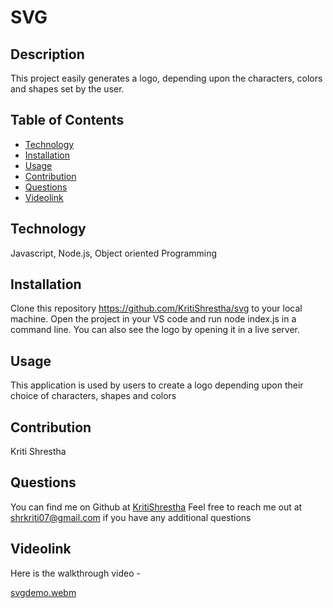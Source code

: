 # SVG
## Description
This project easily generates a logo, depending upon the characters, colors and shapes set by the user.

## Table of Contents

- [Technology](#technology)
- [Installation](#installation)
- [Usage](#usage)
- [Contribution](#contribution)
- [Questions](#questions)
- [Videolink](#Videolink)

## Technology
Javascript, Node.js, Object oriented Programming

## Installation
Clone this repository https://github.com/KritiShrestha/svg to your local machine. Open the project in your VS code and run node index.js in a command line. You can also see the logo by opening it in a live server.

## Usage
This application is used by users to create a logo depending upon their choice of characters, shapes and colors

## Contribution
Kriti Shrestha

## Questions
You can find me on Github at [KritiShrestha](https://github.com/KritiShrestha)
Feel free to reach me out at shrkriti07@gmail.com if you have any additional questions

## Videolink
Here is the walkthrough video - 

[svgdemo.webm](https://user-images.githubusercontent.com/119089669/230258829-4c6455ff-2576-4b99-b6c7-14dc273ef7cc.webm)
